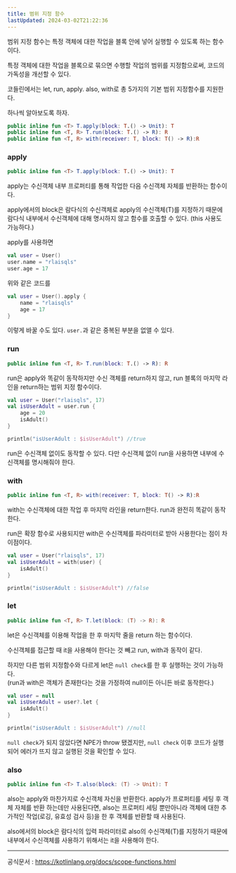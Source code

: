 ```yaml
---
title: 범위 지정 함수
lastUpdated: 2024-03-02T21:22:36
---
```


범위 지정 함수는 특정 객체에 대한 작업을 블록 안에 넣어 실행할 수 있도록 하는 함수이다.

특정 객체에 대한 작업을 블록으로 묶으면 수행할 작업의 범위를 지정함으로써, 코드의 가독성을 개선할 수 있다.

코들린에서는 let, run, apply. also, with로 총 5가지의 기본 범위 지정함수를 지원한다.

하나씩 알아보도록 하자.

```kotlin
public inline fun <T> T.apply(block: T.() -> Unit): T
public inline fun <T, R> T.run(block: T.() -> R): R
public inline fun <T, R> with(receiver: T, block: T() -> R):R
```

### apply

```kotlin
public inline fun <T> T.apply(block: T.() -> Unit): T
```

apply는 수신객체 내부 프로퍼티를 통해 작업한 다음 수신객체 자체를 반환하는 함수이다.

apply에서의 block은 람다식의 수신객체로 apply의 수신객체(T)를 지정하기 때문에 람다식 내부에서 수신객체에 대해 명시하지 않고 함수를 호출할 수 있다. (this 사용도 가능하다.)

apply를 사용하면

```kotlin
val user = User()
user.name = "rlaisqls"
user.age = 17
```

위와 같은 코드를

```kotlin
val user = User().apply {
    name = "rlaisqls"
    age = 17
}
```

이렇게 바꿀 수도 있다. `user.`과 같은 중복된 부분을 없앨 수 있다.

### run

```kotlin
public inline fun <T, R> T.run(block: T.() -> R): R
```

run은 apply와 똑같이 동작하지만 수신 객체를 return하지 않고, run 블록의 마지막 라인을 return하는 범위 지정 함수이다.

```kotlin
val user = User("rlaisqls", 17)
val isUserAdult = user.run {
    age = 20
    isAdult() 
}

println("isUserAdult : $isUserAdult") //true
```

run은 수신객체 없이도 동작할 수 있다. 다만 수신객체 없이 run을 사용하면 내부에 수신객체를 명시해줘야 한다.

### with

```kotlin
public inline fun <T, R> with(receiver: T, block: T() -> R):R
```
with는 수신객체에 대한 작업 후 마지막 라인을 return한다. run과 완전히 똑같이 동작한다.

run은 확장 함수로 사용되지만 with은 수신객체를 파라미터로 받아 사용한다는 점이 차이점이다.

```kotlin
val user = User("rlaisqls", 17)
val isUserAdult = with(user) {
    isAdult() 
}

println("isUserAdult : $isUserAdult") //false
```

### let

```kotlin
public inline fun <T, R> T.let(block: (T) -> R): R
```

let은 수신객체를 이용해 작업을 한 후 마지막 줄을 return 하는 함수이다.

수신객체를 접근할 때 it을 사용해야 한다는 것 빼고 run, with과 동작이 같다.

하지만 다른 범위 지정함수와 다르게 let은 `null check`를 한 후 실행하는 것이 가능하다.<br>
(run과 with은 객체가 존재한다는 것을 가정하여 null이든 아니든 바로 동작한다.)

```kotlin
val user = null
val isUserAdult = user?.let {
    isAdult()
}

println("isUserAdult : $isUserAdult") //null
```

`null check`가 되지 않았다면 NPE가 throw 됐겠지만, `null check` 이후 코드가 실행되어 에러가 뜨지 않고 실행된 것을 확인할 수 있다.

### also

```kotlin
public inline fun <T> T.also(block: (T) -> Unit): T
```

also는 apply와 마찬가지로 수신객체 자신을 반환한다. apply가 프로퍼티를 세팅 후 객체 자체를 반환 하는데만 사용된다면, also는 프로퍼티 세팅 뿐만아니라 객체에 대한 추가적인 작업(로깅, 유효성 검사 등)을 한 후 객체를 반환할 때 사용된다.

also에서의 block은 람다식의 입력 파라미터로 also의 수신객체(T)를 지정하기 때문에 내부에서 수신객체를 사용하기 위해서는 it을 사용해야 한다.


---

공식문서 : https://kotlinlang.org/docs/scope-functions.html
